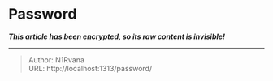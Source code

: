 # Password

_**This article has been encrypted, so its raw content is invisible!**_

---

> Author: N1Rvana  
> URL: http://localhost:1313/password/  

